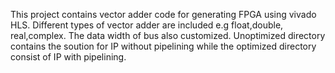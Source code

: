 This project contains vector adder code for generating FPGA using vivado HLS. 
Different types of vector adder are included e.g float,double, real,complex.
The data width of bus also customized.
Unoptimized directory contains the soution for IP without pipelining while the optimized directory consist of IP with pipelining.

